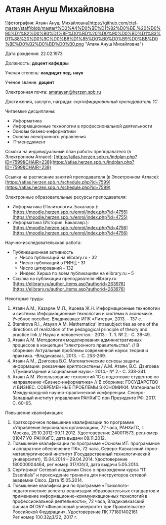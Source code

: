 # Атаян Ануш Михайловна

![фотография: Атаян Ануш Михайловна]https://github.com/ctel-master/staff/blob/master/%D0%A4%D0%BE%D1%82%D0%BE.%20%D0%90%D1%82%D0%B0%D1%8F%D0%BD%20%D0%90%D0%BD%D1%83%D1%88%20%D0%9C%D0%B8%D1%85%D0%B0%D0%B9%D0%BB%D0%BE%D0%B2%D0%BD%D0%B0.png "Атаян Ануш Михайловна") 

Дата рождения: 22.02.1973

Должность: __доцент кафедры__

Ученая степень: __кандидат пед. наук__

Ученое звание: __доцент__

Электронная почта: [amatayan@herzen.spb.ru](mailto:amatayan@herzen.spb.ru)

Достижения, заслуги, награды: _сертифицированный преподаватель 1С_

Читаемые дисциплины:  
* Информатика 
* Информационные технологии в профессиональной деятельности
* Основы бизнес-информатики
* Основы электронного управления
* IT-менеджмент

Ссылка на индивидуальный план работы преподавателя (в Электронном Атласе):
[https://atlas.herzen.spb.ru/indplan.php?ID=7599&CHAIR=238](https://atlas.herzen.spb.ru/indplan.php?ID=7599&CHAIR=238)

Ссылка на расписание занятий преподавателя (в Электронном Атласе):
[https://atlas.herzen.spb.ru/schedule.php?id=7599](https://atlas.herzen.spb.ru/schedule.php?id=7599)

Электронные образовательные ресурсы преподавателя:
* Информатика (Политология. Бакалавр.): [https://moodle.herzen.spb.ru/enrol/index.php?id=4755](https://moodle.herzen.spb.ru/enrol/index.php?id=4755)
* Информатика (История. Бакалавр.): [https://moodle.herzen.spb.ru/enrol/index.php?id=4756](https://moodle.herzen.spb.ru/enrol/index.php?id=4756)

Научно-исследовательская работа:
* Публикационная активность
  * Число публикаций на elibrary.ru - 32
  * Число публикаций в РИНЦ -  31
  * Число цитирований - 132
  * Индекс Хирша по всем публикациям на elibrary.ru – 5
* Ссылка на публикации преподавателя elibrary.ru: [https://elibrary.ru/author_items.asp?authorid=263976](https://elibrary.ru/author_items.asp?authorid=263976)  

Некоторые труды:
1.	Атаян А.М., Казарян М.Л., Кцоева Ж.Н. Информационные технологии и системы: Информационные технологии и системы в экономике. Учебное пособие. Владикавказ: ИПК «Литера», 2013. – 137 с.
2.	Btemirova R.I., Atayan A.M. Mathematics' intrasubject ties as one of the directions of realization of the pedagogical principle of theory and practice link // Наука и человечество.- 2013.- Т. 1. № 2.- С. 38-49.
3.	Атаян А.М. Методология моделирования административных процессов в концепции "электронного правительства". // В сборнике: Актуальные проблемы современной науки: теория и практика. –Владикавказ,  2013. - С. 253-269.
4.	Атаян А.М., Дзигоева В.С. Математические основы защиты информации: рюкзачные криптосистемы / А.М. Атаян, В.С. Дзигоева //Гуманитарные и социальные науки.- 2014.-  № 2.- С. 338-341.
5.	Атаян А.М. Использование технологий 1С в подготовке студентов по направлению «Бизнес-информатика» // В сборнике: ГОСУДАРСТВО И БИЗНЕС. СОВРЕМЕННЫЕ ПРОБЛЕМЫ ЭКОНОМИКИ. Материалы IX Международной научно-практической конференции. Северо-Западный институт управления РАНХиГС при Президенте РФ. 2017. С. 60-65.

Повышение квалификации:
1.	Краткосрочное повышение квалификации по программе «Управление персоналом организации», 72 часа, РАНХиГС, г. Москва, 29.10.2012-09.11.2012. Удостоверение 240011573, рег.номер 01047 УО-РАНХиГС, дата выдачи 09.11.2012.
2.	Повышение квалификации по программе «Основы ИТ: программное и аппаратное обеспечение ПК», 72 часа, Северо-Кавказский горно-металлургический институт (Государственный технологический университет), 15.04.2014 – 29.04.2014. Удостоверение 180000004464, рег.номер 317/Об/3, дата выдачи 5.05.2014.
3.	Сертификат Сетевой академии Cisco о прохождении курса "IT Essentials" и прохождение тренинга для инструкторов сетевой академии Cisco. Дата 15.05.2014.
4.	Повышение квалификации по программе «Психолого-педагогические аспекты реализации образовательных стандартов и применение информационно-коммуникационных технологий в профессиональной деятельности», 72 часа, Владикавказский филиал ФГОБУ «Финансовый университет при Правительстве Российской Федерации». Удостоверение ПК 771801402161. Рег.номер 100.32д3/22, 2017 г.
